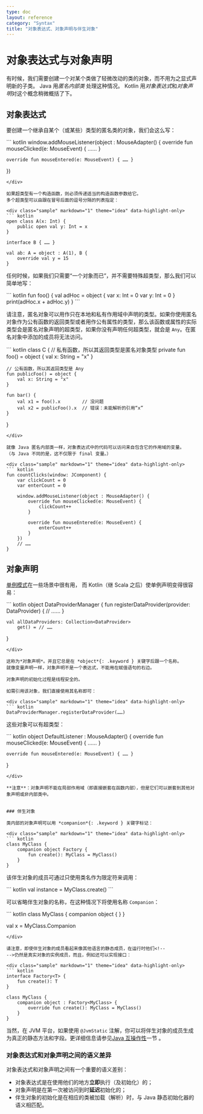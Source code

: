 ```yaml
---
type: doc
layout: reference
category: "Syntax"
title: "对象表达式、对象声明与伴生对象"
---
```


# 对象表达式与对象声明

有时候，我们需要创建一个对某个类做了轻微改动的类的对象，而不用为之显式声明新的子类。
Java 用*匿名内部类* 处理这种情况。
Kotlin 用*对象表达式*和*对象声明*对这个概念稍微概括了下。

## 对象表达式

要创建一个继承自某个（或某些）类型的匿名类的对象，我们会这么写：

<div class="sample" markdown="1" theme="idea" data-highlight-only>
``` kotlin
window.addMouseListener(object : MouseAdapter() {
    override fun mouseClicked(e: MouseEvent) { …… }

    override fun mouseEntered(e: MouseEvent) { …… }
})
```
</div>

如果超类型有一个构造函数，则必须传递适当的构造函数参数给它。
多个超类型可以由跟在冒号后面的逗号分隔的列表指定：

<div class="sample" markdown="1" theme="idea" data-highlight-only>
``` kotlin
open class A(x: Int) {
    public open val y: Int = x
}

interface B { …… }

val ab: A = object : A(1), B {
    override val y = 15
}
```
</div>

任何时候，如果我们只需要“一个对象而已”，并不需要特殊超类型，那么我们可以简单地写：

<div class="sample" markdown="1" theme="idea" data-highlight-only>
``` kotlin
fun foo() {
    val adHoc = object {
        var x: Int = 0
        var y: Int = 0
    }
    print(adHoc.x + adHoc.y)
}
```
</div>

请注意，匿名对象可以用作只在本地和私有作用域中声明的类型。如果你使用匿名对象作为公有函数的<!--
-->返回类型或者用作公有属性的类型，那么该函数或属性的实际类型<!--
-->会是匿名对象声明的超类型，如果你没有声明任何超类型，就会是 `Any`。在匿名对象<!--
-->中添加的成员将无法访问。

<div class="sample" markdown="1" theme="idea" data-highlight-only>
``` kotlin
class C {
    // 私有函数，所以其返回类型是匿名对象类型
    private fun foo() = object {
        val x: String = "x"
    }

    // 公有函数，所以其返回类型是 Any
    fun publicFoo() = object {
        val x: String = "x"
    }

    fun bar() {
        val x1 = foo().x        // 没问题
        val x2 = publicFoo().x  // 错误：未能解析的引用“x”
    }
}
```
</div>

就像 Java 匿名内部类一样，对象表达式中的代码可以访问来自包含它的作用域的变量。
（与 Java 不同的是，这不仅限于 final 变量。）

<div class="sample" markdown="1" theme="idea" data-highlight-only>
``` kotlin
fun countClicks(window: JComponent) {
    var clickCount = 0
    var enterCount = 0

    window.addMouseListener(object : MouseAdapter() {
        override fun mouseClicked(e: MouseEvent) {
            clickCount++
        }

        override fun mouseEntered(e: MouseEvent) {
            enterCount++
        }
    })
    // ……
}
```
</div>

## 对象声明

[单例模式](http://en.wikipedia.org/wiki/Singleton_pattern)在一些场景中很有用，
而 Kotlin（继 Scala 之后）使单例声明变得很容易：

<div class="sample" markdown="1" theme="idea" data-highlight-only>
``` kotlin
object DataProviderManager {
    fun registerDataProvider(provider: DataProvider) {
        // ……
    }

    val allDataProviders: Collection<DataProvider>
        get() = // ……
}
```
</div>

这称为*对象声明*。并且它总是在 *object*{: .keyword } 关键字后跟一个名称。
就像变量声明一样，对象声明不是一个表达式，不能用在赋值语句的右边。

对象声明的初始化过程是线程安全的。

如需引用该对象，我们直接使用其名称即可：

<div class="sample" markdown="1" theme="idea" data-highlight-only>
``` kotlin
DataProviderManager.registerDataProvider(……)
```
</div>

这些对象可以有超类型：

<div class="sample" markdown="1" theme="idea" data-highlight-only>
``` kotlin
object DefaultListener : MouseAdapter() {
    override fun mouseClicked(e: MouseEvent) { …… }

    override fun mouseEntered(e: MouseEvent) { …… }
}
```
</div>

**注意**：对象声明不能在局部作用域（即直接嵌套在函数内部），但是它们可以嵌套到其他对象声明或非内部类中。


### 伴生对象

类内部的对象声明可以用 *companion*{: .keyword } 关键字标记：

<div class="sample" markdown="1" theme="idea" data-highlight-only>
``` kotlin
class MyClass {
    companion object Factory {
        fun create(): MyClass = MyClass()
    }
}
```
</div>

该伴生对象的成员可通过只使用类名作为限定符来调用：

<div class="sample" markdown="1" theme="idea" data-highlight-only>
``` kotlin
val instance = MyClass.create()
```
</div>

可以省略伴生对象的名称，在这种情况下将使用名称 `Companion`：

<div class="sample" markdown="1" theme="idea" data-highlight-only>
``` kotlin
class MyClass {
    companion object { }
}

val x = MyClass.Companion
```
</div>

请注意，即使伴生对象的成员看起来像其他语言的静态成员，在运行时他们<!--
-->仍然是真实对象的实例成员，而且，例如还可以实现接口：

<div class="sample" markdown="1" theme="idea" data-highlight-only>
``` kotlin
interface Factory<T> {
    fun create(): T
}

class MyClass {
    companion object : Factory<MyClass> {
        override fun create(): MyClass = MyClass()
    }
}
```
</div>

当然，在 JVM 平台，如果使用 `@JvmStatic` 注解，你可以将伴生对象的成员生成为真正的<!--
-->静态方法和字段。更详细信息请参见[Java 互操作性](java-to-kotlin-interop.html#静态字段)一节
。


### 对象表达式和对象声明之间的语义差异

对象表达式和对象声明之间有一个重要的语义差别：

* 对象表达式是在使用他们的地方**立即**执行（及初始化）的；
* 对象声明是在第一次被访问到时**延迟**初始化的；
* 伴生对象的初始化是在相应的类被加载（解析）时，与 Java 静态初始化器的语义相匹配。

